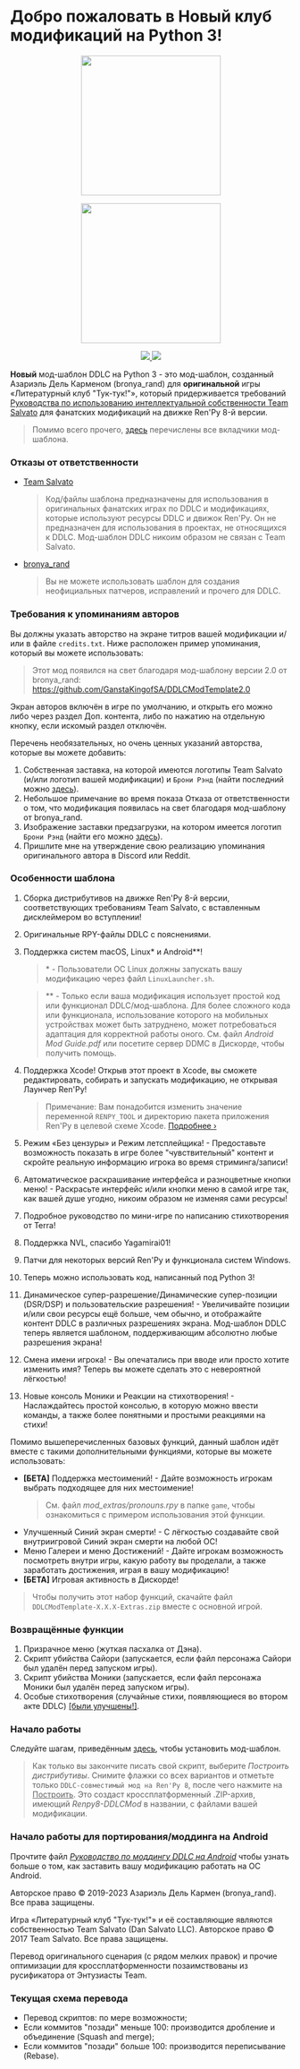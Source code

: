 # Добро пожаловать в Новый клуб модификаций на Python 3!

<p align="center">
  <img src="./game/mod_assets/DDLCModTemplateLogo.png" width=250px/>
</p>

<p align="center">
  <img src=".github/IMAGES/Logos/SmallBronyaLogo.png" width=250px/>
</p>

<p align="center">
   <a href="https://ko-fi.com/K3K22K8SU">
      <img src="https://www.ko-fi.com/img/githubbutton_sm.svg">
   </a>
   <a href="https://github.com/GanstaKingofSA/DDLCModTemplate2.0/releases/latest">
      <img src=".github/IMAGES/download.png">
   </a>
</p>

**Новый** мод-шаблон DDLC на Python 3 - это мод-шаблон, созданный Азариэль Дель Карменом (bronya_rand) для **оригинальной** игры «Литературный клуб "Тук-тук!"», который придерживается требований [Руководства по использованию интеллектуальной собственности Team Salvato](http://teamsalvato.com/ip-guidelines/) для фанатских модификаций на движке Ren'Py 8-й версии.

> Помимо всего прочего, [здесь](./CREDITS.md) перечислены все вкладчики мод-шаблона.

### Отказы от ответственности
   - <u>Team Salvato</u>
      > Код/файлы шаблона предназначены для использования в оригинальных фанатских играх по DDLC и модификациях, которые используют ресурсы DDLC и движок Ren'Py. Он не предназначен для использования в проектах, не относящихся к DDLC. Мод-шаблон DDLC никоим образом не связан с Team Salvato.
   - <u>bronya_rand</u>
      > Вы не можете использовать шаблон для создания неофициальных патчеров, исправлений и прочего для DDLC.

### Требования к упоминаниям авторов
Вы должны указать авторство на экране титров вашей модификации и/или в файле `credits.txt`. Ниже расположен пример упоминания, который вы можете использовать:
   > Этот мод появился на свет благодаря мод-шаблону версии 2.0 от bronya_rand: https://github.com/GanstaKingofSA/DDLCModTemplate2.0

Экран авторов включён в игре по умолчанию, и открыть его можно либо через раздел Доп. контента, либо по нажатию на отдельную кнопку, если искомый раздел отключён.

Перечень необязательных, но очень ценных указаний авторства, которые вы можете добавить:
   1. Собственная заставка, на которой имеются логотипы Team Salvato (и/или логотип вашей модификации) и `Брони Рэнд` (найти последний можно [здесь](.github/IMAGES/Logos/)).
   2. Небольшое примечание во время показа Отказа от ответственности о том, что модификация появилась на свет благодаря мод-шаблону от bronya_rand.
   3. Изображение заставки предзагрузки, на котором имеется логотип `Брони Рэнд` (найти его можно [здесь](.github/IMAGES/Logos/)).
   4. Пришлите мне на утверждение свою реализацию упоминания оригинального автора в Discord или Reddit.

### Особенности шаблона
1. Сборка дистрибутивов на движке Ren'Py 8-й версии, соответствующих требованиям Team Salvato, с вставленным дисклеймером во вступлении!
2. Оригинальные RPY-файлы DDLC с пояснениями.
3. Поддержка систем macOS, Linux* и Android**!
   > \* - Пользователи ОС Linux должны запускать вашу модификацию через файл `LinuxLauncher.sh`.

   > \*\* - Только если ваша модификация использует простой код или функционал DDLC/мод-шаблона. Для более сложного кода или функционала, использование которого на мобильных устройствах может быть затруднено, может потребоваться адаптация для корректной работы оного. См. файл *Android Mod Guide.pdf* или посетите сервер DDMC в Дискорде, чтобы получить помощь.
4. Поддержка Xcode! Открыв этот проект в Xcode, вы сможете редактировать, собирать и запускать модификацию, не открывая Лаунчер Ren'Py!
    > Примечание: Вам понадобится изменить значение переменной `RENPY_TOOL` и директорию пакета приложения Ren'Py в целевой схеме Xcode. [Подробнее &rsaquo;](XCODE.md)
5. Режим «Без цензуры» и Режим летсплейщика! - Предоставьте возможность показать в игре более "чувствительный" контент и скройте реальную информацию игрока во время стриминга/записи!
6. Автоматическое раскрашивание интерфейса и разноцветные кнопки меню! - Раскрасьте интерфейс и/или кнопки меню в самой игре так, как вашей душе угодно, никоим образом не изменяя сами ресурсы!
7. Подробное руководство по мини-игре по написанию стихотворения от Terra!
8. Поддержка NVL, спасибо Yagamirai01!
9. Патчи для некоторых версий Ren'Py и функционала систем Windows.
10. Теперь можно использовать код, написанный под Python 3!
11. Динамическое супер-разрешение/Динамические супер-позиции (DSR/DSP) и пользовательские разрешения! - Увеличивайте позиции и/или свои ресурсы ещё больше, чем обычно, и отображайте контент DDLC в различных разрешениях экрана. Мод-шаблон DDLC теперь является шаблоном, поддерживающим абсолютно любые разрешения экрана!
12. Смена имени игрока! - Вы опечатались при вводе или просто хотите изменить имя? Теперь вы можете сделать это с невероятной лёгкостью!
13. Новые консоль Моники и Реакции на стихотворения! - Наслаждайтесь простой консолью, в которую можно ввести команды, а также более понятными и простыми реакциями на стихи!

Помимо вышеперечисленных базовых функций, данный шаблон идёт вместе с такими дополнительными функциями, которые вы можете использовать:
- **[БЕТА]** Поддержка местоимений! - Дайте возможность игрокам выбрать подходящее для них местоимение!
    > См. файл *mod_extras/pronouns.rpy* в папке `game`, чтобы ознакомиться с примером использования этой функции.
- Улучшенный Синий экран смерти! - С лёгкостью создавайте свой внутриигровой Синий экран смерти на любой ОС!
- Меню Галереи и меню Достижений! - Дайте игрокам возможность посмотреть внутри игры, какую работу вы проделали, а также заработать достижения, играя в вашу модификацию!
- **[БЕТА]** Игровая активность в Дискорде!

> Чтобы получить этот набор функций, скачайте файл `DDLCModTemplate-X.X.X-Extras.zip` вместе с основной игрой.

### Возвращённые функции
1. Призрачное меню (жуткая пасхалка от Дэна).
2. Скрипт убийства Сайори (запускается, если файл персонажа Сайори был удалён перед запуском игры).
3. Скрипт убийства Моники (запускается, если файл персонажа Моники был удалён перед запуском игры).
4. Особые стихотворения (случайные стихи, появляющиеся во втором акте DDLC) <u>[были улучшены!]</u>.

### Начало работы
Следуйте шагам, приведённым [здесь](https://ganstakingofsa.github.io/information/guides/Installing-the-Mod-Template-Recent.html), чтобы установить мод-шаблон.
> Как только вы закончите писать свой скрипт, выберите *Построить дистрибутивы*. Снимите флажки со всех вариантов и отметьте только `DDLC-совместимый мод на Ren'Py 8`, после чего нажмите на <u>Построить</u>. Это создаст кроссплатформенный .ZIP-архив, имеющий *Renpy8-DDLCMod* в названии, с файлами вашей модификации.

### Начало работы для портирования/моддинга на Android
Прочтите файл [*Руководство по моддингу DDLC на Android*](./Documentation/Android%20Mod%20Guide.pdf) чтобы узнать больше о том, как заставить вашу модификацию работать на ОС Android.

Авторское право © 2019-2023 Азариэль Дель Кармен (bronya_rand). Все права защищены.

Игра «Литературный клуб "Тук-тук!"» и её составляющие являются собственностью Team Salvato (Dan Salvato LLC). Авторское право © 2017 Team Salvato. Все права защищены.

Перевод оригинального сценария (с рядом мелких правок) и прочие оптимизации для кроссплатформенности позаимствованы из русификатора от Энтузиасты Team.

### Текущая схема перевода
- Перевод скриптов: по мере возможности;
- Если коммитов "позади" меньше 100: производится дробление и объединение (Squash and merge);
- Если коммитов "позади" больше 100: производится переписывание (Rebase).

